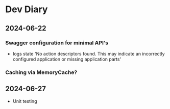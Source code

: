 # Dev Diary

## 2024-06-22

### Swagger configuration for minimal API's

- logs state 'No action descriptors found. This may indicate an incorrectly configured application or missing application parts'

### Caching via MemoryCache?

## 2024-06-27

- Unit testing